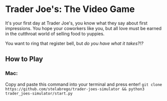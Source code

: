 # Trader Joe's: The Video Game
It's your first day at Trader Joe's, you know what they say about first impressions. You hope your coworkers like you, but all love must be earned in the cutthroat world of selling food to yuppies.

You want to ring that register bell, but *do you have what it takes?!?*

## How to Play

### Mac:
Copy and paste this command into your terminal and press enter!
`git clone https://github.com/stelabrego/trader-joes-simulator && python3 trader_joes-simulator/start.py`


